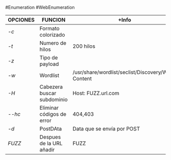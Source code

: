 #Enumeration #WebEnumeration 

| OPCIONES | FUNCION                    | +Info                                             |
| -------- | -------------------------- | ------------------------------------------------- |
| *-c*     | Formato colorizado         |                                                   |
| *-t*     | Numero de hilos            | 200 hilos                                         |
| *-z*     | Tipo de payload            |                                                   |
| *-w*     | Wordlist                   | /usr/share/wordlist/seclist/Discovery/Web-Content |
| *-H*     | Cabezera buscar subdominio | Host: FUZZ.url.com                                |
| *--hc*   | Eliminar códigos de error  | 404,403                                           |
| *-d*     | PostDAta                   | Data que se envía por POST                        |
| *FUZZ*   | Despues de la URL añadir   | FUZZ                                              |

